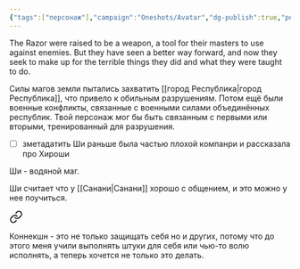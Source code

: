 ```yaml
---
{"tags":["персонаж"],"campaign":"Oneshots/Avatar","dg-publish":true,"permalink":"/shi-iz-tumannyh-bolot/","dgPassFrontmatter":true}
---
```


The Razor were raised to be a weapon, a tool for their masters to use against enemies. But they have seen a better way forward, and now they seek to make up for the terrible things they did and what they were taught to do.

Силы магов земли пытались захватить [[город Республика\|город Республика]], что привело к обильным разрушениям. Потом ещё были военные конфликты, связанные с военными силами объединённых республик. Твой персонаж мог бы быть связанным с первыми или вторыми, тренированный для разрушения.

- [ ] зметадатить
Ши раньше была частью плохой компанри и рассказала про Хироши

Ши - водяной маг.

Ши считает что у [[Санани\|Санани]] хорошо с общением, и это можно у нее поучиться. 


<div class="transclusion internal-embed is-loaded"><a class="markdown-embed-link" href="/21-marta-2024/#9e66fe" aria-label="Open link"><svg xmlns="http://www.w3.org/2000/svg" width="24" height="24" viewBox="0 0 24 24" fill="none" stroke="currentColor" stroke-width="2" stroke-linecap="round" stroke-linejoin="round" class="svg-icon lucide-link"><path d="M10 13a5 5 0 0 0 7.54.54l3-3a5 5 0 0 0-7.07-7.07l-1.72 1.71"></path><path d="M14 11a5 5 0 0 0-7.54-.54l-3 3a5 5 0 0 0 7.07 7.07l1.71-1.71"></path></svg></a><div class="markdown-embed">



Коннекшн - это не только защищать себя но и других, потому что до этого меня учили выполнять штуки для себя или чью-то волю исполнять, а теперь хочется не только это делать.  

</div></div>
